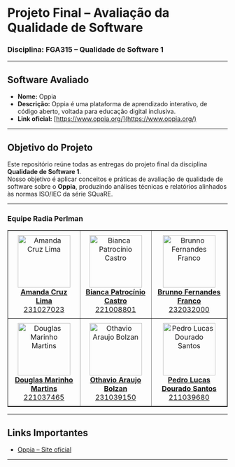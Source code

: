 # Projeto Final – Avaliação da Qualidade de Software  
### Disciplina: FGA315 – Qualidade de Software 1  

---

## Software Avaliado
- **Nome:** Oppia  
- **Descrição:** Oppia é uma plataforma de aprendizado interativo, de código aberto, voltada para educação digital inclusiva.  
- **Link oficial:** [https://www.oppia.org/](https://www.oppia.org/)

---

## Objetivo do Projeto
Este repositório reúne todas as entregas do projeto final da disciplina **Qualidade de Software 1**.  
Nosso objetivo é aplicar conceitos e práticas de avaliação de qualidade de software sobre o **Oppia**, produzindo análises técnicas e relatórios alinhados às normas ISO/IEC da série SQuaRE.

---

### Equipe Radia Perlman

<table border="1" style="border-collapse: collapse; width: 100%;">
  <tbody>
    <tr>
      <td align="center" style="padding: 10px;">
        <a href="https://github.com/mandicrz">
          <img src="https://github.com/mandicrz.png?size=120" width="120px;" alt="Amanda Cruz Lima"/>
          <br />
          <b>Amanda Cruz Lima</b>
          <br />
          231027023
        </a>
      </td>
      <td align="center" style="padding: 10px;">
        <a href="https://github.com/BiancaPatrocinio7">
          <img src="https://github.com/BiancaPatrocinio7.png?size=120" width="120px;" alt="Bianca Patrocínio Castro"/>
          <br />
          <b>Bianca Patrocínio Castro</b>
          <br />
          221008801
        </a>
      </td>
      <td align="center" style="padding: 10px;">
        <a href="https://github.com/brunnoff">
          <img src="https://github.com/brunnoff.png?size=120" width="120px;" alt="Brunno Fernandes Franco"/>
          <br />
          <b>Brunno Fernandes Franco</b>
          <br />
          232032000
        </a>
      </td>
    </tr>
    <tr>
      <td align="center" style="padding: 10px;">
        <a href="https://github.com/M4RINH0">
          <img src="https://github.com/M4RINH0.png?size=120" width="120px;" alt="Douglas Marinho Martins"/>
          <br />
          <b>Douglas Marinho Martins</b>
          <br />
          221037465
        </a>
      </td>
      <td align="center" style="padding: 10px;">
        <a href="https://github.com/bolzanMGB">
          <img src="https://github.com/bolzanMGB.png?size=120" width="120px;" alt="Othavio Araujo Bolzan"/>
          <br />
          <b>Othavio Araujo Bolzan</b>
          <br />
          231039150
        </a>
      </td>
      <td align="center" style="padding: 10px;">
        <a href="https://github.com/pedrolucasdourado">
          <img src="https://github.com/pedrolucasdourado.png?size=120" width="120px;" alt="Pedro Lucas Dourado Santos"/>
          <br />
          <b>Pedro Lucas Dourado Santos</b>
          <br />
          211039680
        </a>
      </td>
    </tr>
  </tbody>
</table>

---

## Links Importantes
- [Oppia – Site oficial](https://www.oppia.org/)
---

